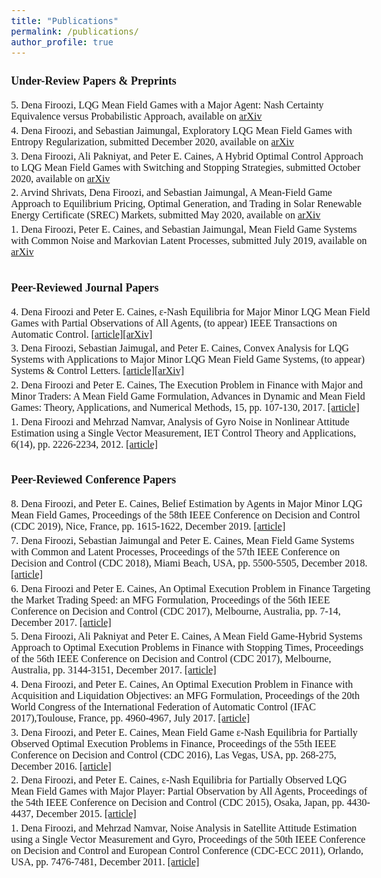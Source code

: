 ```yaml
---
title: "Publications"
permalink: /publications/
author_profile: true
---
```


<style type="text/css">
  body{
  font-size: 12pt;
  font-family: times, serif;
}
</style>

<body>
<p style="margin-bottom:0.7cm;">    </p>
<b> <font size="+1.5"> Under-Review Papers & Preprints  </font></b>
<p style="margin-bottom:0.5cm;">    </p>
  
<p> 5. Dena Firoozi, LQG Mean Field Games with a Major Agent: Nash Certainty Equivalence versus Probabilistic Approach, available on <a href=""> arXiv</a></p>
<p style="margin-bottom:-0.3cm;">    </p>

<p> 4. Dena Firoozi, and Sebastian Jaimungal, Exploratory LQG Mean Field Games with Entropy Regularization, submitted December 2020, available on <a href="https://arxiv.org/abs/2011.12946"> arXiv</a></p>
<p style="margin-bottom:-0.3cm;">    </p>

<p> 3. Dena Firoozi, Ali Pakniyat, and Peter E. Caines, A Hybrid Optimal Control Approach to LQG Mean Field Games with Switching and Stopping Strategies, submitted October 2020, available on <a href=" https://arxiv.org/abs/1810.02920"> arXiv</a></p>
<p style="margin-bottom:-0.3cm;">    </p>

<p> 2. Arvind Shrivats, Dena Firoozi, and Sebastian Jaimungal,  A Mean-Field Game Approach to Equilibrium Pricing, Optimal Generation, and Trading in Solar Renewable Energy Certificate (SREC) Markets, submitted May 2020, available on <a href="https://arxiv.org/abs/2003.04938">arXiv</a></p>
<p style="margin-bottom:-0.3cm;">    </p>

<p> 1. Dena Firoozi, Peter E. Caines, and Sebastian Jaimungal, Mean Field Game Systems with Common Noise and Markovian Latent Processes, submitted July 2019, available on <a href="https://arxiv.org/abs/1809.07865">arXiv</a> </p>

<p style="margin-bottom:1cm;">    </p>
<b> <font size="+1.5"> Peer-Reviewed Journal Papers  </font></b>
<p style="margin-bottom:0.5cm;">    </p>

<p> 4. Dena Firoozi and Peter E. Caines,	&epsilon;-Nash Equilibria for Major Minor LQG Mean Field Games with Partial Observations of All Agents, (to appear) IEEE Transactions on Automatic Control. <a href="https://ieeexplore.ieee.org/document/9143406">[article]</a><a href="https://arxiv.org/abs/1810.04369">[arXiv]</a></p>
<p style="margin-bottom:-0.3cm;">    </p>

<p> 3. Dena Firoozi, Sebastian Jaimugal, and Peter E. Caines, Convex Analysis for LQG Systems with Applications to Major Minor LQG Mean Field Game Systems, (to appear) Systems & Control Letters.
<a href="https://www.sciencedirect.com/science/article/pii/S0167691120301158">[article]</a><a href="https://arxiv.org/abs/1810.07551">[arXiv]</a>
</p>
<p style="margin-bottom:-0.3cm;">    </p>

<p> 2. Dena Firoozi and Peter E. Caines, The Execution Problem in Finance with Major and Minor Traders: A Mean Field Game Formulation, Advances in Dynamic and Mean Field Games: Theory, Applications, and Numerical Methods, 15, pp. 107-130, 2017. <a href="https://link.springer.com/chapter/10.1007/978-3-319-70619-1_5">[article]</a> </p>
<p style="margin-bottom:-0.3cm;">    </p>

<p> 1. Dena Firoozi and Mehrzad Namvar, Analysis of Gyro Noise in Nonlinear Attitude Estimation using a Single Vector Measurement, IET Control Theory and Applications, 6(14), pp. 2226-2234, 2012. <a href="https://ieeexplore.ieee.org/document/6401234">[article]</a></p>

<p style="margin-bottom:1cm;"> </p>
<b> <font size="+1.5"> Peer-Reviewed Conference Papers </font></b>
<p style="margin-bottom:0.5cm;">    </p>

<p> 8. Dena Firoozi, and Peter E. Caines, Belief Estimation by Agents in Major Minor LQG Mean Field Games, Proceedings of the 58th IEEE Conference on Decision and Control (CDC 2019), Nice, France, pp. 1615-1622, December 2019. <a href="https://ieeexplore.ieee.org/document/9029322">[article]</a></p>
<p style="margin-bottom:-0.3cm;">    </p>

<p> 7. Dena Firoozi, Sebastian Jaimungal and Peter E. Caines, Mean Field Game Systems with Common and Latent Processes, Proceedings of the 57th IEEE Conference on Decision and Control (CDC 2018), Miami Beach, USA, pp. 5500-5505, December 2018. <a href="https://ieeexplore.ieee.org/document/8619499">[article]</a></p>
<p style="margin-bottom:-0.3cm;">    </p>

<p> 6. Dena Firoozi and Peter E. Caines, An Optimal Execution Problem in Finance Targeting the Market Trading Speed: an MFG Formulation, Proceedings of the 56th IEEE Conference on Decision and Control (CDC 2017), Melbourne, Australia, pp. 7-14, December 2017. <a href="https://ieeexplore.ieee.org/document/8263635">[article]</a></p>
<p style="margin-bottom:-0.3cm;">    </p>

<p> 5. Dena Firoozi, Ali Pakniyat and Peter E. Caines, A Mean Field Game-Hybrid Systems Approach to Optimal Execution Problems in Finance with Stopping Times, Proceedings of the 56th IEEE Conference on Decision and Control (CDC 2017), Melbourne, Australia, pp. 3144-3151, December 2017. <a href="https://ieeexplore.ieee.org/document/8264119">[article]</a></p>
<p style="margin-bottom:-0.3cm;">    </p>

<p> 4. Dena Firoozi, and Peter E. Caines, An Optimal Execution Problem in Finance with Acquisition and Liquidation Objectives: an MFG Formulation, Proceedings of the 20th World Congress of the International Federation of Automatic Control (IFAC 2017),Toulouse, France, pp. 4960-4967, July 2017. <a href="https://www.sciencedirect.com/science/article/pii/S2405896317312089">[article]</a></p>
<p style="margin-bottom:-0.3cm;">    </p>

<p> 3. Dena Firoozi, and Peter E. Caines, Mean Field Game &epsilon;-Nash Equilibria for Partially Observed Optimal Execution Problems in Finance, Proceedings of the 55th IEEE Conference on Decision and Control (CDC 2016), Las Vegas, USA, pp. 268-275, December 2016. <a href="https://ieeexplore.ieee.org/document/7798281">[article]</a></p>
<p style="margin-bottom:-0.3cm;">    </p>

<p> 2. Dena Firoozi, and Peter E. Caines, &epsilon;-Nash Equilibria for Partially Observed LQG Mean Field Games with Major Player: Partial Observation by All Agents, Proceedings of the 54th IEEE Conference on Decision and Control (CDC 2015), Osaka, Japan, pp. 4430-4437, December 2015. <a href="https://ieeexplore.ieee.org/document/7402911">[article]</a></p>
<p style="margin-bottom:-0.3cm;">    </p>

<p> 1. Dena Firoozi, and Mehrzad Namvar, Noise Analysis in Satellite Attitude Estimation using a Single Vector Measurement and Gyro, Proceedings of the 50th IEEE Conference on Decision and Control and European Control Conference (CDC-ECC 2011), Orlando, USA, pp. 7476-7481, December 2011. <a href="https://ieeexplore.ieee.org/document/6161187">[article]</a></p>

</body>

